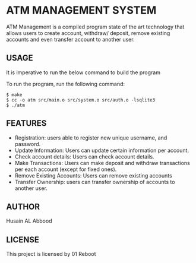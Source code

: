 # ATM MANAGEMENT SYSTEM

ATM Management is a compiled program state of the art technology that allows users to create account, withdraw/ deposit, remove existing accounts and even transfer account to another user.

## USAGE

It is imperative to run the below command to build the program

To run the program, run the following command:

```
$ make
$ cc -o atm src/main.o src/system.o src/auth.o -lsqlite3
$ ./atm

```

## FEATURES

- Registration: users able to register new unique username, and password.
- Update Information: Users can update certain information per account.
- Check account details: Users can check account details.
- Make Transactions: Users can make deposit and withdraw transactions per each account (except for fixed ones).
- Remove Existing Accounts: Users can remove existing accounts
- Transfer Ownership: users can transfer ownership of accounts to another user.

## AUTHOR

Husain AL Abbood

## LICENSE

This project is licensed by 01 Reboot